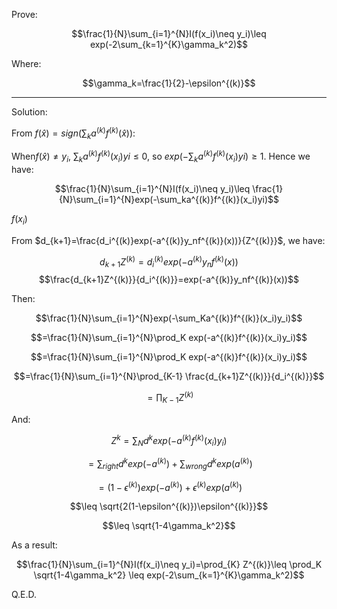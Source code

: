 Prove:

$$\frac{1}{N}\sum_{i=1}^{N}I(f(x_i)\neq y_i)\leq exp(-2\sum_{k=1}^{K}\gamma_k^2)$$

Where:

$$\gamma_k=\frac{1}{2}-\epsilon^{(k)}$$

***

Solution:

From $f(\hat{x})=sign(\sum_k a^{(k)}f^{(k)}(\hat{x}))$:

When$f(\hat{x})\neq y_i$, $\sum_ka^{(k)}f^{(k)}(x_i)yi\leq 0$, so $exp(-\sum_ka^{(k)}f^{(k)}(x_i)yi)\geq 1$. Hence we have:

$$\frac{1}{N}\sum_{i=1}^{N}I(f(x_i)\neq y_i)\leq \frac{1}{N}\sum_{i=1}^{N}exp(-\sum_ka^{(k)}f^{(k)}(x_i)yi)$$

$f(x_i)$

From $d_{k+1}=\frac{d_i^{(k)}exp(-a^{(k)}y_nf^{(k)}(x))}{Z^{(k)}}$, we have:

$$d_{k+1}Z^{(k)}=d_i^{(k)}exp(-a^{(k)}y_nf^{(k)}(x))$$
$$\frac{d_{k+1}Z^{(k)}}{d_i^{(k)}}=exp(-a^{(k)}y_nf^{(k)}(x))$$

Then:

$$\frac{1}{N}\sum_{i=1}^{N}exp(-\sum_Ka^{(k)}f^{(k)}(x_i)y_i)$$

$$=\frac{1}{N}\sum_{i=1}^{N}\prod_K exp(-a^{(k)}f^{(k)}(x_i)y_i)$$

$$=\frac{1}{N}\sum_{i=1}^{N}\prod_K exp(-a^{(k)}f^{(k)}(x_i)y_i)$$

$$=\frac{1}{N}\sum_{i=1}^{N}\prod_{K-1} \frac{d_{k+1}Z^{(k)}}{d_i^{(k)}}$$

$$=\prod_{K-1} Z^{(k)}$$

And:

$$Z^{k}=\sum_Nd^kexp(-a^{(k)}f^{(k)}(x_i)y_i)$$

$$=\sum_{right}d^kexp(-a^{(k)})+\sum_{wrong}d^kexp(a^{(k)})$$

$$=(1-\epsilon^{(k)})exp(-a^{(k)})+\epsilon^{(k)}exp(a^{(k)})$$

$$\leq \sqrt{2(1-\epsilon^{(k)})\epsilon^{(k)}}$$

$$\leq \sqrt{1-4\gamma_k^2}$$

As a result:

$$\frac{1}{N}\sum_{i=1}^{N}I(f(x_i)\neq y_i)=\prod_{K} Z^{(k)}\leq \prod_K \sqrt{1-4\gamma_k^2} \leq exp(-2\sum_{k=1}^{K}\gamma_k^2)$$

Q.E.D.